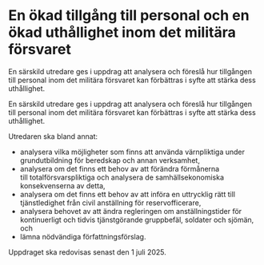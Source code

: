 # En ökad tillgång till personal och en ökad uthållighet inom det militära försvaret

En särskild utredare ges i uppdrag att analysera och föreslå hur tillgången till personal inom det militära försvaret kan förbättras i syfte att stärka dess uthållighet.

En särskild utredare ges i uppdrag att analysera och föreslå hur tillgången till personal inom det militära försvaret kan förbättras i syfte att stärka dess uthållighet.

Utredaren ska bland annat:

* analysera vilka möjligheter som finns att använda värnpliktiga under
grundutbildning för beredskap och annan verksamhet,
* analysera om det finns ett behov av att förändra förmånerna till totalförsvarspliktiga och analysera de samhällsekonomiska konsekvenserna av detta,
* analysera om det finns ett behov av att införa en uttrycklig rätt till
tjänstledighet från civil anställning för reservofficerare,
* analysera behovet av att ändra regleringen om anställningstider för
kontinuerligt och tidvis tjänstgörande gruppbefäl, soldater och sjömän, och
* lämna nödvändiga författningsförslag.

Uppdraget ska redovisas senast den 1 juli 2025.
